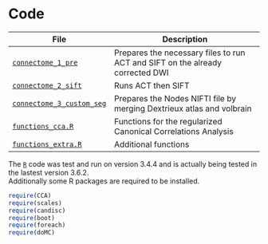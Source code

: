 # Code  

| **File**  | **Description**  |
|---|---|
| [`connectome_1_pre`]()  |  Prepares the necessary files to run ACT and SIFT on the already corrected DWI |
| [`connectome_2_sift`]()  | Runs ACT then SIFT  |
| [`connectome_3_custom_seg`]()  | Prepares the Nodes NIFTI file by merging Dextrieux atlas and volbrain  |
| [`functions_cca.R`]()  | Functions for the regularized Canonical Correlations Analysis  |
| [`functions_extra.R`]()  | Additional functions  |

The [`R`](https://www.r-project.org) code was test and run on version 3.4.4 and is actually being tested in the lastest version 3.6.2.  
Additionally some R packages are required to be installed.  

``` R
require(CCA)
require(scales)
require(candisc)
require(boot)
require(foreach)
require(doMC)
````
